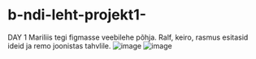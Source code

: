 # b-ndi-leht-projekt1-
DAY 1
Mariliis tegi figmasse veebilehe põhja.
Ralf, keiro, rasmus esitasid ideid ja remo joonistas tahvlile.
![image](https://github.com/user-attachments/assets/d03e8957-0b5d-418a-9d9f-0155f48260cf)
![image](https://github.com/user-attachments/assets/354b7e24-6f21-435c-9ded-2edf64ec1cde)


